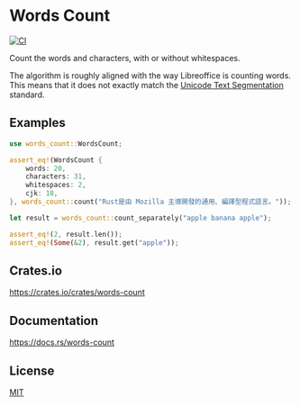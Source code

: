 Words Count
====================

[![CI](https://github.com/magiclen/words-count/actions/workflows/ci.yml/badge.svg)](https://github.com/magiclen/words-count/actions/workflows/ci.yml)

Count the words and characters, with or without whitespaces.

The algorithm is roughly aligned with the way Libreoffice is counting words.
This means that it does not exactly match the
[Unicode Text Segmentation](https://unicode.org/reports/tr29/#Word_Boundaries)
standard.

## Examples

```rust
use words_count::WordsCount;

assert_eq!(WordsCount {
    words: 20,
    characters: 31,
    whitespaces: 2,
    cjk: 18,
}, words_count::count("Rust是由 Mozilla 主導開發的通用、編譯型程式語言。"));
```

```rust
let result = words_count::count_separately("apple banana apple");

assert_eq!(2, result.len());
assert_eq!(Some(&2), result.get("apple"));
```

## Crates.io

https://crates.io/crates/words-count

## Documentation

https://docs.rs/words-count

## License

[MIT](LICENSE)